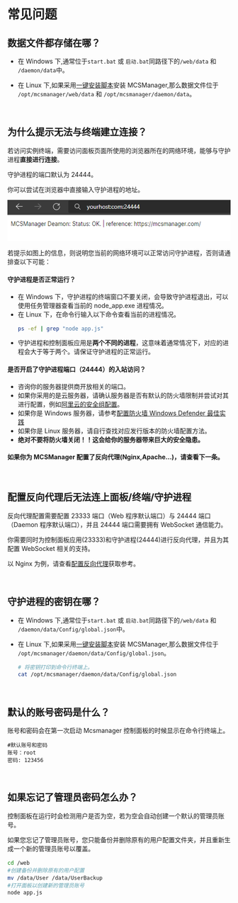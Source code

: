 # 常见问题

## 数据文件都存储在哪？

- 在 Windows 下,通常位于`start.bat` 或 `启动.bat`同路径下的`/web/data` 和 `/daemon/data`中。

- 在 Linux 下,如果采用[一键安装脚本](https://github.com/MCSManager/MCSManager#%E5%9C%A8-linux-%E8%BF%90%E8%A1%8C)安装 MCSManager,那么数据文件位于 `/opt/mcsmanager/web/data` 和 `/opt/mcsmanager/daemon/data`。

<br />

## 为什么提示无法与终端建立连接？

若访问实例终端，需要访问面板页面所使用的浏览器所在的网络环境，能够与守护进程**直接进行连接**。

守护进程的端口默认为 24444。

你可以尝试在浏览器中直接输入守护进程的地址。

![图片](images/check_connect.png)

若提示如图上的信息，则说明您当前的网络环境可以正常访问守护进程，否则请通排查以下可能：

#### 守护进程是否正常运行？

- 在 Windows 下，守护进程的终端窗口不要关闭，会导致守护进程退出，可以使用任务管理器查看当前的 node_app.exe 进程情况。
- 在 Linux 下，在命令行输入以下命令查看当前的进程情况。
  ``` bash
  ps -ef | grep "node app.js"
  ```
- 守护进程和控制面板应用是**两个不同的进程**，这意味着通常情况下，对应的进程会大于等于两个。请保证守护进程的正常运行。

#### 是否开启了守护进程端口（24444）的入站访问？

- 咨询你的服务器提供商开放相关的端口。
- 如果你采用的是云服务器，请确认服务器是否有默认的防火墙限制并尝试对其进行配置，例如[阿里云的安全组配置](https://help.aliyun.com/knowledge_detail/40570.html?spm=5176.2020520101securitygroup.help.dexternal.73964df5HSyMZw)。
- 如果你是 Windows 服务器，请参考[配置防火墙 Windows Defender 最佳实践](https://docs.microsoft.com/zh-cn/windows/security/threat-protection/windows-firewall/best-practices-configuring)
- 如果你是 Linux 服务器，请自行查找对应发行版本的防火墙配置方法。
- **绝对不要将防火墙关闭！！这会给你的服务器带来巨大的安全隐患。**

#### 如果你为 MCSManager 配置了反向代理(Nginx,Apache...)，请查看下一条。

<br />

## 配置反向代理后无法连上面板/终端/守护进程

反向代理配置需要配置 23333 端口（Web 程序默认端口）与 24444 端口（Daemon 程序默认端口），并且 24444 端口需要拥有 WebSocket 通信能力。

你需要同时为控制面板应用(23333)和守护进程(24444)进行反向代理，并且为其配置 WebSocket 相关的支持。

以 Nginx 为例，请查看[配置反向代理](/tutorial/simple_reverse_proxy.md)获取参考。

<br />

## 守护进程的密钥在哪？

- 在 Windows 下,通常位于`start.bat` 或 `启动.bat`同路径下的`/web/data` 和 `/daemon/data/Config/global.json`中。

- 在 Linux 下,如果采用[一键安装脚本](https://github.com/MCSManager/MCSManager#%E5%9C%A8-linux-%E8%BF%90%E8%A1%8C)安装 MCSManager,那么数据文件位于 `/opt/mcsmanager/daemon/data/Config/global.json`。
    ```bash
    # 将密钥打印到命令行终端上。
    cat /opt/mcsmanager/daemon/data/Config/global.json
    ```

<br />

## 默认的账号密码是什么？

账号和密码会在第一次启动 Mcsmanager 控制面板的时候显示在命令行终端上。
```
#默认账号和密码
账号：root
密码: 123456
```

<br />

## 如果忘记了管理员密码怎么办？

控制面板在运行时会检测用户是否为空，若为空会自动创建一个默认的管理员账号。

如果您忘记了管理员账号，您只能备份并删除原有的用户配置文件夹，并且重新生成一个新的管理员账号以覆盖。

``` bash
cd /web
#创建备份并删除原有的用户配置
mv /data/User /data/UserBackup
#打开面板以创建新的管理员账号
node app.js
```

<br />

